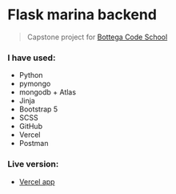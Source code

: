 # Flask marina backend

> Capstone project for [Bottega Code School](https://bottega.tech/)

### I have used:

- Python
- pymongo
- mongodb + Atlas
- Jinja
- Bootstrap 5
- SCSS
- GitHub
- Vercel
- Postman

### Live version: 

- [Vercel app](https://marina-back-end.vercel.app/)